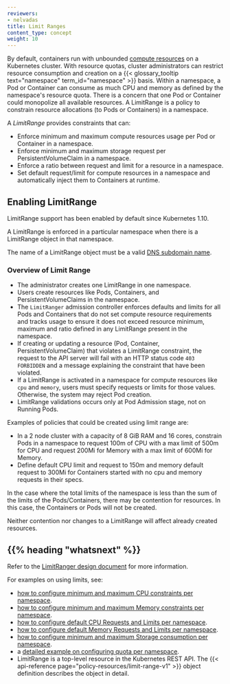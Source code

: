 ```yaml
---
reviewers:
- nelvadas
title: Limit Ranges
content_type: concept
weight: 10
---
```


<!-- overview -->

By default, containers run with unbounded [compute resources](/docs/concepts/configuration/manage-resources-containers/) on a Kubernetes cluster.
With resource quotas, cluster administrators can restrict resource consumption and creation on a {{< glossary_tooltip text="namespace" term_id="namespace" >}} basis.
Within a namespace, a Pod or Container can consume as much CPU and memory as defined by the namespace's resource quota. There is a concern that one Pod or Container could monopolize all available resources. A LimitRange is a policy to constrain resource allocations (to Pods or Containers) in a namespace.

<!-- body -->

A _LimitRange_ provides constraints that can:

- Enforce minimum and maximum compute resources usage per Pod or Container in a namespace.
- Enforce minimum and maximum storage request per PersistentVolumeClaim in a namespace.
- Enforce a ratio between request and limit for a resource in a namespace.
- Set default request/limit for compute resources in a namespace and automatically inject them to Containers at runtime.

## Enabling LimitRange

LimitRange support has been enabled by default since Kubernetes 1.10.

A LimitRange is enforced in a particular namespace when there is a
LimitRange object in that namespace.

The name of a LimitRange object must be a valid
[DNS subdomain name](/docs/concepts/overview/working-with-objects/names#dns-subdomain-names).

### Overview of Limit Range

- The administrator creates one LimitRange in one namespace.
- Users create resources like Pods, Containers, and PersistentVolumeClaims in the namespace.
- The `LimitRanger` admission controller enforces defaults and limits for all Pods and Containers that do not set compute resource requirements and tracks usage to ensure it does not exceed resource minimum, maximum and ratio defined in any LimitRange present in the namespace.
- If creating or updating a resource (Pod, Container, PersistentVolumeClaim) that violates a LimitRange constraint, the request to the API server will fail with an HTTP status code `403 FORBIDDEN` and a message explaining the constraint that have been violated.
- If a LimitRange is activated in a namespace for compute resources like `cpu` and `memory`, users must specify
  requests or limits for those values. Otherwise, the system may reject Pod creation.
- LimitRange validations occurs only at Pod Admission stage, not on Running Pods.

Examples of policies that could be created using limit range are:

- In a 2 node cluster with a capacity of 8 GiB RAM and 16 cores, constrain Pods in a namespace to request 100m of CPU with a max limit of 500m for CPU and request 200Mi for Memory with a max limit of 600Mi for Memory.
- Define default CPU limit and request to 150m and memory default request to 300Mi for Containers started with no cpu and memory requests in their specs.

In the case where the total limits of the namespace is less than the sum of the limits of the Pods/Containers,
there may be contention for resources. In this case, the Containers or Pods will not be created.

Neither contention nor changes to a LimitRange will affect already created resources.

## {{% heading "whatsnext" %}}

Refer to the [LimitRanger design document](https://git.k8s.io/community/contributors/design-proposals/resource-management/admission_control_limit_range.md) for more information.

For examples on using limits, see:

- [how to configure minimum and maximum CPU constraints per namespace](/docs/tasks/administer-cluster/manage-resources/cpu-constraint-namespace/).
- [how to configure minimum and maximum Memory constraints per namespace](/docs/tasks/administer-cluster/manage-resources/memory-constraint-namespace/).
- [how to configure default CPU Requests and Limits per namespace](/docs/tasks/administer-cluster/manage-resources/cpu-default-namespace/).
- [how to configure default Memory Requests and Limits per namespace](/docs/tasks/administer-cluster/manage-resources/memory-default-namespace/).
- [how to configure minimum and maximum Storage consumption per namespace](/docs/tasks/administer-cluster/limit-storage-consumption/#limitrange-to-limit-requests-for-storage).
- a [detailed example on configuring quota per namespace](/docs/tasks/administer-cluster/manage-resources/quota-memory-cpu-namespace/).
- LimitRange is a top-level resource in the Kubernetes REST API.
  The {{< api-reference page="policy-resources/limit-range-v1" >}} object definition describes the object in detail.

